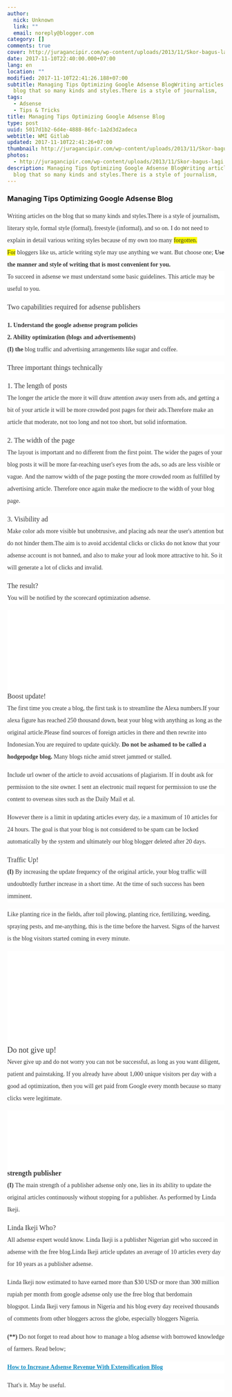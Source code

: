 ```yaml
---
author:
  nick: Unknown
  link: ""
  email: noreply@blogger.com
category: []
comments: true
cover: http://juragancipir.com/wp-content/uploads/2013/11/Skor-bagus-lagi.jpg
date: 2017-11-10T22:40:00.000+07:00
lang: en
location: ""
modified: 2017-11-10T22:41:26.188+07:00
subtitle: Managing Tips Optimizing Google Adsense BlogWriting articles on the
  blog that so many kinds and styles.There is a style of journalism,
tags:
  - Adsense
  - Tips & Tricks
title: Managing Tips Optimizing Google Adsense Blog
type: post
uuid: 5017d1b2-6d4e-4888-86fc-1a2d3d2adeca
webtitle: WMI Gitlab
updated: 2017-11-10T22:41:26+07:00
thumbnail: http://juragancipir.com/wp-content/uploads/2013/11/Skor-bagus-lagi.jpg
photos:
  - http://juragancipir.com/wp-content/uploads/2013/11/Skor-bagus-lagi.jpg
description: Managing Tips Optimizing Google Adsense BlogWriting articles on the
  blog that so many kinds and styles.There is a style of journalism,
---
```


<div dir="ltr" style="text-align: left;" trbidi="on"><h3>Managing Tips Optimizing Google Adsense Blog</h3><div><span class="notranslate" style="background-color: white; color: #353535; font-family: &quot;merriweather&quot; , &quot;times new roman&quot; , &quot;times&quot; , serif; line-height: 28px;">Writing articles on the blog that so many kinds and styles.</span><span style="background-color: white; color: #353535; font-family: &quot;merriweather&quot; , &quot;times new roman&quot; , &quot;times&quot; , serif; line-height: 28px;"></span><span class="notranslate" style="background-color: white; color: #353535; font-family: &quot;merriweather&quot; , &quot;times new roman&quot; , &quot;times&quot; , serif; line-height: 28px;">There is a style of journalism, literary style, formal style (formal), freestyle (informal), and so on.</span><span style="background-color: white; color: #353535; font-family: &quot;merriweather&quot; , &quot;times new roman&quot; , &quot;times&quot; , serif; line-height: 28px;">&nbsp;</span><span class="notranslate" style="background-color: white; color: #353535; font-family: &quot;merriweather&quot; , &quot;times new roman&quot; , &quot;times&quot; , serif; line-height: 28px;">I do not need to explain in detail various writing styles because of my own too many </span><span class="notranslate" style="color: #353535; font-family: &quot;merriweather&quot; , &quot;times new roman&quot; , &quot;times&quot; , serif; line-height: 28px;"><span style="background-color: yellow;">forgotten. For</span><span style="background-color: white;">&nbsp;</span>bloggers<span style="background-color: white;"> like us, article writing style may use anything we want.</span></span><span style="background-color: white; color: #353535; font-family: &quot;merriweather&quot; , &quot;times new roman&quot; , &quot;times&quot; , serif; line-height: 28px;">&nbsp;</span><span class="notranslate" style="background-color: white; color: #353535; font-family: &quot;merriweather&quot; , &quot;times new roman&quot; , &quot;times&quot; , serif; line-height: 28px;">But choose one;</span><span style="background-color: white; color: #353535; font-family: &quot;merriweather&quot; , &quot;times new roman&quot; , &quot;times&quot; , serif; line-height: 28px;">&nbsp;</span><span class="notranslate" style="background-color: white; color: #353535; font-family: &quot;merriweather&quot; , &quot;times new roman&quot; , &quot;times&quot; , serif; line-height: 28px;"><b>Use the manner and style of writing that is most convenient for you.</b></span><span style="background-color: white; color: #353535; font-family: &quot;merriweather&quot; , &quot;times new roman&quot; , &quot;times&quot; , serif; line-height: 28px;"></span><br><div style="background-color: white; color: #353535; font-family: Merriweather, 'Times New Roman', Times, serif; line-height: 28px; margin-bottom: 1em; padding: 0px;"><span class="notranslate">To succeed in adsense we must understand some basic guidelines.</span>&nbsp;<span class="notranslate">This article may be useful to you.</span></div><div style="background-color: white; color: #353535; font-family: Merriweather, 'Times New Roman', Times, serif; line-height: 28px; margin-bottom: 1em; padding: 0px;"><span class="notranslate"><span class="amp-wp-inline-e83b3001d8045eddbc5ff9e9b885e24e" style="font-size: medium;">Two capabilities required for adsense publishers</span></span></div><div style="background-color: white; color: #353535; font-family: Merriweather, 'Times New Roman', Times, serif; line-height: 28px; margin-bottom: 1em; padding: 0px;"><span class="notranslate"><b>1. Understand the google adsense program policies</b></span><br><span class="notranslate"><b>2. Ability optimization (blogs and advertisements)</b></span><br><span class="notranslate"><b>(I) the</b>&nbsp;blog traffic and advertising arrangements like sugar and coffee.</span></div><div style="background-color: white; color: #353535; font-family: Merriweather, 'Times New Roman', Times, serif; line-height: 28px; margin-bottom: 1em; padding: 0px;"><span class="notranslate"><span class="amp-wp-inline-e83b3001d8045eddbc5ff9e9b885e24e" style="font-size: medium;">Three important things technically</span></span></div><div style="background-color: white; color: #353535; font-family: Merriweather, 'Times New Roman', Times, serif; line-height: 28px; margin-bottom: 1em; padding: 0px;"><span class="notranslate"><span class="amp-wp-inline-e83b3001d8045eddbc5ff9e9b885e24e" style="font-size: medium;">1. The length of posts</span></span><br><span class="notranslate">The longer the article the more it will draw attention away users from ads, and getting a bit of your article it will be more crowded post pages for their ads.</span><span class="notranslate">Therefore make an article that moderate, not too long and not too short, but solid information.</span></div><div style="background-color: white; color: #353535; font-family: Merriweather, 'Times New Roman', Times, serif; line-height: 28px; margin-bottom: 1em; padding: 0px;"><span class="notranslate"><span class="amp-wp-inline-e83b3001d8045eddbc5ff9e9b885e24e" style="font-size: medium;">2. The width of the page</span></span><br><span class="notranslate">The layout is important and no different from the first point.</span>&nbsp;<span class="notranslate">The wider the pages of your blog posts it will be more far-reaching user's eyes from the ads, so ads are less visible or vague.</span>&nbsp;<span class="notranslate">And the narrow width of the page posting the more crowded room as fulfilled by advertising article.</span>&nbsp;<span class="notranslate">Therefore once again make the mediocre to the width of your blog page.</span></div><div style="background-color: white; color: #353535; font-family: Merriweather, 'Times New Roman', Times, serif; line-height: 28px; margin-bottom: 1em; padding: 0px;"><span class="notranslate"><span class="amp-wp-inline-e83b3001d8045eddbc5ff9e9b885e24e" style="font-size: medium;">3. Visibility ad</span></span><br><span class="notranslate">Make color ads more visible but unobtrusive, and placing ads near the user's attention but do not hinder them.</span><span class="notranslate">The aim is to avoid accidental clicks or clicks do not know that your adsense account is not banned, and also to make your ad look more attractive to hit.</span>&nbsp;<span class="notranslate">So it will generate a lot of clicks and invalid.</span></div><div style="background-color: white; color: #353535; font-family: Merriweather, 'Times New Roman', Times, serif; line-height: 28px; margin-bottom: 1em; padding: 0px;"><span class="notranslate"><span class="amp-wp-inline-e83b3001d8045eddbc5ff9e9b885e24e" style="font-size: medium;">The result?</span></span><br><span class="notranslate">You will be notified by the scorecard optimization adsense.</span></div><div class="amp-wp-inline-4e7cf9905a12cc7ecb45883ae68f08db" style="background-color: white; clear: both; color: #353535; font-family: Merriweather, 'Times New Roman', Times, serif; line-height: 28px; text-align: center;"><amp-img alt="" class="amp-wp-enforced-sizes i-amphtml-element i-amphtml-layout-responsive i-amphtml-layout-size-defined i-amphtml-layout" height="217" sizes="(min-width: 453px) 453px, 100vw" src="http://juragancipir.com/wp-content/uploads/2013/11/Skor-bagus-lagi.jpg" style="display: block; margin: 0px auto; max-width: 100%; overflow: hidden !important; position: relative; width: 100vw;" width="453"><i-amphtml-sizer style="display: block; padding-top: 157.109375px;"></i-amphtml-sizer><img alt="" class="i-amphtml-fill-content i-amphtml-replaced-content" src="http://juragancipir.com/wp-content/uploads/2013/11/Skor-bagus-lagi.jpg" style="border: none !important; bottom: 0px; display: block; height: 1px; left: 0px; margin: auto; min-height: 100%; min-width: 100%; padding: 0px !important; position: absolute; right: 0px; top: 0px; width: 1px;"></amp-img><br><div class="quads-location quads-ad4" id="quads-ad4"></div></div><div style="background-color: white; color: #353535; font-family: Merriweather, 'Times New Roman', Times, serif; line-height: 28px; margin-bottom: 1em; padding: 0px;"><span class="notranslate"><span class="amp-wp-inline-e83b3001d8045eddbc5ff9e9b885e24e" style="font-size: medium;">Boost update!</span></span><br><span class="notranslate">The first time you create a blog, the first task is to streamline the Alexa numbers.</span><span class="notranslate">If your alexa figure has reached 250 thousand down, beat your blog with anything as long as the original article.</span><span class="notranslate">Please find sources of foreign articles in there and then rewrite into Indonesian.</span><span class="notranslate">You are required to update quickly.</span>&nbsp;<span class="notranslate"><b>Do not be ashamed to be called a hodgepodge blog.</b></span>&nbsp;<span class="notranslate">Many blogs niche amid street jammed or stalled.</span></div><div style="background-color: white; color: #353535; font-family: Merriweather, 'Times New Roman', Times, serif; line-height: 28px; margin-bottom: 1em; padding: 0px;"><span class="notranslate">Include url owner of the article to avoid accusations of plagiarism.</span>&nbsp;<span class="notranslate">If in doubt ask for permission to the site owner.</span>&nbsp;<span class="notranslate">I sent an electronic mail request for permission to use the content to overseas sites such as the Daily Mail et al.</span></div><div class="quads-location quads-ad2" id="quads-ad2" style="background-color: white; color: #353535; font-family: Merriweather, 'Times New Roman', Times, serif; line-height: 28px;"></div><div style="background-color: white; color: #353535; font-family: Merriweather, 'Times New Roman', Times, serif; line-height: 28px; margin-bottom: 1em; padding: 0px;"><span class="notranslate">However there is a limit in updating articles every day, ie a maximum of 10 articles for 24 hours.</span>&nbsp;<span class="notranslate">The goal is that your blog is not considered to be spam can be locked automatically by the system and ultimately our blog blogger deleted after 20 days.</span></div><div style="background-color: white; color: #353535; font-family: Merriweather, 'Times New Roman', Times, serif; line-height: 28px; margin-bottom: 1em; padding: 0px;"><span class="notranslate"><span class="amp-wp-inline-e83b3001d8045eddbc5ff9e9b885e24e" style="font-size: medium;">Traffic Up!</span></span><br><span class="notranslate"><b>(I)</b>&nbsp;By increasing the update frequency of the original article, your blog traffic will undoubtedly further increase in a short time.</span>&nbsp;<span class="notranslate">At the time of such success has been imminent.</span></div><div style="background-color: white; color: #353535; font-family: Merriweather, 'Times New Roman', Times, serif; line-height: 28px; margin-bottom: 1em; padding: 0px;"><span class="notranslate">Like planting rice in the fields, after toil plowing, planting rice, fertilizing, weeding, spraying pests, and me-anything, this is the time before the harvest.</span>&nbsp;<span class="notranslate">Signs of the harvest is the blog visitors started coming in every minute.</span></div><div class="amp-wp-inline-4e7cf9905a12cc7ecb45883ae68f08db" style="background-color: white; clear: both; color: #353535; font-family: Merriweather, 'Times New Roman', Times, serif; line-height: 28px; text-align: center;"><amp-img alt="" class="amp-wp-enforced-sizes i-amphtml-element i-amphtml-layout-responsive i-amphtml-layout-size-defined i-amphtml-layout" height="296" sizes="(min-width: 451px) 451px, 100vw" src="http://juragancipir.com/wp-content/uploads/2013/11/Histats-monitor.png" style="display: block; margin: 0px auto; max-width: 100%; overflow: hidden !important; position: relative; width: 100vw;" width="451"><i-amphtml-sizer style="display: block; padding-top: 215.265625px;"></i-amphtml-sizer><img alt="" class="i-amphtml-fill-content i-amphtml-replaced-content" src="http://juragancipir.com/wp-content/uploads/2013/11/Histats-monitor.png" style="border: none !important; bottom: 0px; display: block; height: 1px; left: 0px; margin: auto; min-height: 100%; min-width: 100%; padding: 0px !important; position: absolute; right: 0px; top: 0px; width: 1px;"></amp-img></div><div style="background-color: white; color: #353535; font-family: Merriweather, 'Times New Roman', Times, serif; line-height: 28px; margin-bottom: 1em; padding: 0px;"><span class="notranslate"><span class="amp-wp-inline-86ac09696f8a955f18e3d3b695512f0a" style="font-size: large;">Do not give up!</span></span><br><span class="notranslate">Never give up and do not worry you can not be successful, as long as you want diligent, patient and painstaking.</span>&nbsp;<span class="notranslate">If you already have about 1,000 unique visitors per day with a good ad optimization, then you will get paid from Google every month because so many clicks were legitimate.</span></div><div class="amp-wp-inline-4e7cf9905a12cc7ecb45883ae68f08db" style="background-color: white; clear: both; color: #353535; font-family: Merriweather, 'Times New Roman', Times, serif; line-height: 28px; text-align: center;"><amp-img alt="" class="amp-wp-enforced-sizes i-amphtml-element i-amphtml-layout-responsive i-amphtml-layout-size-defined i-amphtml-layout" height="164" sizes="(min-width: 410px) 410px, 100vw" src="http://juragancipir.com/wp-content/uploads/2013/11/Klik-adsense.png" style="display: block; margin: 0px auto; max-width: 100%; overflow: hidden !important; position: relative; width: 100vw;" width="410"><i-amphtml-sizer style="display: block; padding-top: 131.1875px;"></i-amphtml-sizer><img alt="" class="i-amphtml-fill-content i-amphtml-replaced-content" src="http://juragancipir.com/wp-content/uploads/2013/11/Klik-adsense.png" style="border: none !important; bottom: 0px; display: block; height: 1px; left: 0px; margin: auto; min-height: 100%; min-width: 100%; padding: 0px !important; position: absolute; right: 0px; top: 0px; width: 1px;"></amp-img></div><div style="background-color: white; color: #353535; font-family: Merriweather, 'Times New Roman', Times, serif; line-height: 28px; margin-bottom: 1em; padding: 0px;"><span class="notranslate"><b><span class="amp-wp-inline-e83b3001d8045eddbc5ff9e9b885e24e" style="font-size: medium;">strength publisher</span></b></span><br><span class="notranslate"><b>(I)</b>&nbsp;The main strength of a publisher adsense only one, lies in its ability to update the original articles continuously without stopping for a publisher.</span>&nbsp;<span class="notranslate">As performed by Linda Ikeji.</span></div><div style="background-color: white; color: #353535; font-family: Merriweather, 'Times New Roman', Times, serif; line-height: 28px; margin-bottom: 1em; padding: 0px;"><span class="notranslate"><span class="amp-wp-inline-e83b3001d8045eddbc5ff9e9b885e24e" style="font-size: medium;">Linda Ikeji Who?</span></span><br><span class="notranslate">All adsense expert would know.</span>&nbsp;<span class="notranslate">Linda Ikeji is a publisher Nigerian girl who succeed in adsense with the free blog.</span><span class="notranslate">Linda Ikeji article updates an average of 10 articles every day for 10 years as a publisher adsense.</span></div><div style="background-color: white; color: #353535; font-family: Merriweather, 'Times New Roman', Times, serif; line-height: 28px; margin-bottom: 1em; padding: 0px;"><span class="notranslate">Linda Ikeji now estimated to have earned more than $30&nbsp;USD or more than 300 million rupiah per month from google adsense only use the free blog that berdomain blogspot.</span>&nbsp;<span class="notranslate">Linda Ikeji very famous in Nigeria and his blog every day received thousands of comments from other bloggers across the globe, especially bloggers Nigeria.</span></div><div style="background-color: white; color: #353535; font-family: Merriweather, 'Times New Roman', Times, serif; line-height: 28px; margin-bottom: 1em; padding: 0px;"><span class="notranslate"><b>(**)</b>&nbsp;Do not forget to read about how to manage a blog adsense with borrowed knowledge of farmers.</span>&nbsp;<span class="notranslate">Read below;</span></div><div style="background-color: white; color: #353535; font-family: Merriweather, 'Times New Roman', Times, serif; line-height: 28px; margin-bottom: 1em; padding: 0px;"><span class="notranslate"><b><a href="https://web-manajemen.blogspot.com/p/search.html?q=How%20to%20Increase%20Adsense%20Revenue%20With%20Extensification%20Blog" style="color: #0a89c0;">How to Increase Adsense Revenue With Extensification Blog</a></b></span></div><div style="background-color: white; color: #353535; font-family: Merriweather, 'Times New Roman', Times, serif; line-height: 28px; margin-bottom: 1em; padding: 0px;"><span class="notranslate">That's it.</span>&nbsp;<span class="notranslate">May be useful.</span></div></div></div>